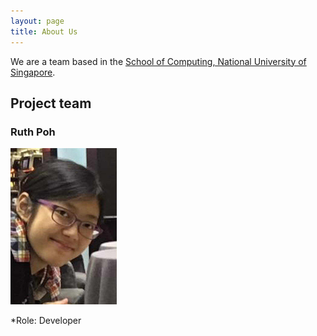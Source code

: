 ```yaml
---
layout: page
title: About Us
---
```


We are a team based in the [School of Computing, National University of Singapore](http://www.comp.nus.edu.sg).

## Project team

### Ruth Poh

![image](images/ruthpohrp.png?raw=true)

*Role: Developer

